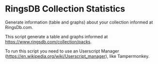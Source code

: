 # RingsDB Collection Statistics
Generate information (table and graphs) about your collection informed at RingsDb.com.

This script generate a table and graphs informed at https://www.ringsdb.com/collection/packs.

To run this script you need to use an Userscript Manager (https://en.wikipedia.org/wiki/Userscript_manager), like Tampermonkey.
